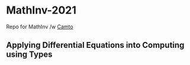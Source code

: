 # MathInv-2021
Repo for MathInv /w [Camto](https://github.com/Camto)

## Applying Differential Equations into Computing using Types

